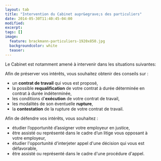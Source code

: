 ```yaml
---
layout: tab
title: "Intervention du Cabinet aupr&egrave;s des particuliers"
date: 2014-05-30T11:40:45-04:00
modified:
excerpt:
tags: []
image:
  feature: brackmann-particuliers-1920x850.jpg
  backgroundcolor: white
  teaser:
---
```


Le Cabinet est notamment amen&eacute; &agrave; intervenir dans les situations suivantes:

<p>Afin de pr&eacute;server vos int&eacute;r&ecirc;ts, vous souhaitez obtenir des conseils sur :</p>
<ul>
<li>un <strong>contrat de travail</strong> qui vous est propos&eacute;,</li>
<li>la possible <strong>requalification</strong> de votre contrat &agrave; dur&eacute;e d&eacute;termin&eacute;e en contrat &agrave; dur&eacute;e ind&eacute;termin&eacute;e,</li>
<li>les conditions d'<strong>ex&eacute;cution</strong> de votre contrat de travail,</li>
<li>les modalit&eacute;s de son &eacute;ventuelle <strong>rupture</strong>,</li>
<li>la <strong>contestation</strong> de la rupture de votre contrat de travail.</li>
</ul>
<p>Afin de d&eacute;fendre vos int&eacute;r&ecirc;ts, vous souhaitez :</p>
<ul>
<li>&eacute;tudier l&rsquo;opportunit&eacute; d&rsquo;assigner votre employeur en justice,</li>
<li>&ecirc;tre assist&eacute; ou repr&eacute;sent&eacute; dans le cadre d&rsquo;un litige vous opposant &agrave; votre employeur,</li>
<li>&eacute;tudier l'opportunit&eacute; d'interjeter appel d'une d&eacute;cision qui vous est d&eacute;favorable,</li>
<li>&ecirc;tre assist&eacute; ou repr&eacute;sent&eacute; dans le cadre d'une proc&eacute;dure d'appel.</li>
</ul>